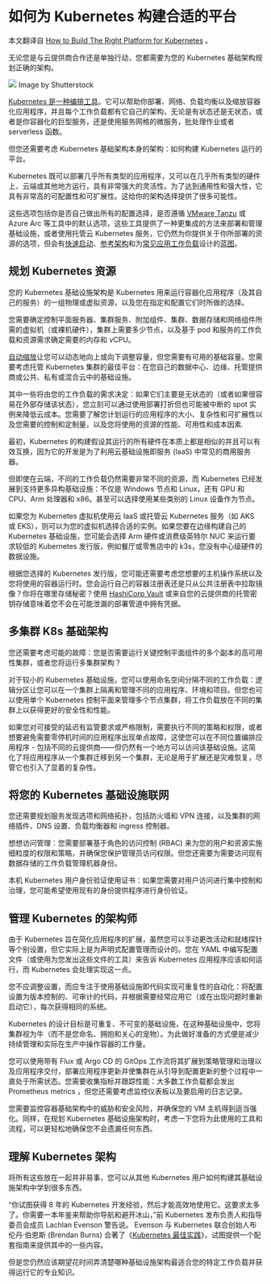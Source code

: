 # 如何为 Kubernetes 构建合适的平台

本文翻译自 [How to Build The Right Platform for Kubernetes](https://thenewstack.io/kubernetes/kubernetes-infrastructure-architecture/) 。

无论您是与云提供商合作还是单独行动，您都需要为您的 Kubernetes 基础架构规划正确的架构。

![](https://cdn.thenewstack.io/media/2023/02/3b7ffe06-shutterstock_538143214-1024x683.jpg)
Image by Shutterstock

[Kubernetes 是一种编排工具](https://thenewstack.io/kubernetes/)。它可以帮助你部署、网络、负载均衡以及缩放容器化应用程序，并且每个工作负载都有它自己的架构，无论是有状态还是无状态，或者是你容器化的巨型服务，还是使用服务网格的微服务，批处理作业或者 serverless 函数。

但您还需要考虑 Kubernetes 基础架构本身的架构：如何构建 Kubernetes 运行的平台。

Kubernetes 既可以部署几乎所有类型的应用程序，又可以在几乎所有类型的硬件上、云端或其他地方运行，具有非常强大的灵活性。为了达到通用性和强大性，它具有非常高的可配置性和可扩展性。这给你的架构选择提供了很多可能性。

这些选项包括你是否自己做出所有的配置选择，是否遵循 [VMware Tanzu](https://tanzu.vmware.com/?utm_content=inline-mention) 或 Azure Arc 等工具中的默认选项，这些工具提供了一种更集成的方法来部署和管理基础设施，或者使用托管云 Kubernetes 服务，它仍然为你提供关于你所部署的资源的选项，但会有[快速启动](https://aws.amazon.com/solutions/implementations/amazon-eks/)、[参考架构](https://learn.microsoft.com/en-us/azure/architecture/reference-architectures/containers/aks/baseline-aks)和为[常见应用工作负载](https://cloud.google.com/architecture/distributed-load-testing-using-gke#architecture)设计的[蓝图](https://learn.microsoft.com/en-us/azure/architecture/framework/services/compute/azure-kubernetes-service/azure-kubernetes-service)。

## 规划 Kubernetes 资源

您的 Kubernetes 基础设施架构是 Kubernetes 用来运行容器化应用程序（及其自己的服务）的一组物理或虚拟资源，以及您在指定和配置它们时所做的选择。

您需要确定控制平面服务器、集群服务、附加组件、集群、数据存储和网络组件所需的虚拟机（或裸机硬件），集群上需要多少节点，以及基于 pod 和服务的工作负载和资源需求确定需要的内存和 vCPU。

[自动缩放](https://thenewstack.io/getting-started-with-kubernetes-autoscaling/)让您可以动态地向上或向下调整容量，但您需要有可用的基础容量。您需要考虑托管 Kubernetes 集群的最佳平台：在您自己的数据中心、边缘、托管提供商或公共、私有或混合云中的基础设施。

其中一些将由您的工作负载的需求决定：如果它们主要是无状态的（或者如果很容易在外部存储该状态），您立刻可以通过使用部署打折但也可能被中断的 spot 实例来降低云成本。您需要了解您计划运行的应用程序的大小、复杂性和可扩展性以及您需要的控制和定制量，以及您将使用的资源的性能、可用​​性和成本因素.

最初，Kubernetes 的构建假设其运行的所有硬件在本质上都是相似的并且可以有效互换，因为它的开发是为了利用云基础设施即服务 (IaaS) 中常见的商用服务器。

但即使在云端，不同的工作负载仍然需要非常不同的资源，而 Kubernetes 已经发展到支持更多异构基础设施：不仅是 Windows 节点和 Linux，还有 GPU 和 CPU、Arm 处理器和 x86。甚至可以选择使用某些类别的 Linux 设备作为节点。

如果您为 Kubernetes 虚拟机使用云 IaaS 或托管云 Kubernetes 服务（如 AKS 或 EKS），则可以为您的虚拟机选择合适的实例。如果您要在边缘构建自己的 Kubernetes 基础设施，您可能会选择 Arm 硬件或消费级英特尔 NUC 来运行要求较低的 Kubernetes 发行版，例如餐厅或零售店中的 k3s，您没有中心级硬件的数据设施。

根据您选择的 Kubernetes 发行版，您可能还需要考虑您想要的主机操作系统以及您将使用的容器运行时。您会运行自己的容器注册表还是只从公共注册表中拉取镜像？你将在哪里存储秘密？使用 [HashiCorp Vault](https://www.hashicorp.com/?utm_content=inline-mention) 或来自您的云提供商的托管密钥存储意味着您不会在可能泄漏的部署管道中拥有凭据。

## 多集群 K8s 基础架构

您还需要考虑可能的故障：您是否需要运行关键控制平面组件的多个副本的高可用性集群，或者您将运行多集群架构？

对于较小的 Kubernetes 基础设施，您可以使用命名空间分隔不同的工作负载：逻辑分区让您可以在一个集群上隔离和管理不同的应用程序、环境和项目。但您也可以使用单个 Kubernetes 控制平面来管理多个节点集群，将工作负载放在不同的集群上以获得更好的安全性和性能。

如果您对可接受的延迟有监管要求或严格限制，需要执行不同的策略和权限，或者想要避免需要零停机时间的应用程序出现单点故障，这使您可以在不同位置编排应用程序 - 包括不同的云提供商——但仍然有一个地方可以访问该基础设施。这简化了将应用程序从一个集群迁移到另一个集群，无论是用于扩展还是灾难恢复，尽管它也引入了显着的复杂性。

## 将您的 Kubernetes 基础设施联网

您还需要规划服务发现选项和网络拓扑，包括防火墙和 VPN 连接，以及集群的网络插件、DNS 设置、负载均衡器和 ingress 控制器。

想想访问管理：您需要部署基于角色的访问控制 (RBAC) 来为您的用户和资源实施细粒度的权限和策略，并确保您保护管理员访问权限。但您还需要为需要访问现有数据存储的工作负载管理机器身份。

本机 Kubernetes 用户身份验证使用证书：如果您需要对用户访问进行集中控制和治理，您可能希望使用现有的身份提供程序进行身份验证。

## 管理 Kubernetes 的架构师

由于 Kubernetes 旨在简化应用程序的扩展，虽然您可以手动更改活动和就绪探针等个别设置，但它实际上是为声明式配置管理而设计的。您在 YAML 中编写配置文件（或使用为您发出这些文件的工具）来告诉 Kubernetes 应用程序应该如何运行，而 Kubernetes 会处理实现这一点。

您不应调整设置，而应专注于使用基础设施即代码实现可重复性的自动化：将配置设置为版本控制的、可审计的代码，并根据需要经常应用它（或在出现问题时重新启动它），每次获得相同的系统。

Kubernetes 的设计目标是可重复、不可变的基础设施，在这种基础设施中，您将集群视为牛（而不是您命名、拥抱和关心的宠物）。为此做好准备的方式便是减少持续管理和实际在生产中操作容器的工作量。

您可以使用带有 Flux 或 Argo CD 的 GitOps 工作流将其扩展到策略管理和治理以及应用程序交付，部署应用程序更新并使集群在从引导到配置更新的整个过程中一直处于所需状态。您需要收集指标并跟踪性能：大多数工作负载都会发出 Prometheus metrics ，但您还需要考虑监控仪表板以及要启用的日志记录。

您需要监控容器基础架构中的威胁和安全风险，并确保您的 VM 主机得到适当强化。同样，在规划 Kubernetes 基础设施架构时，考虑一下您将为此使用的工具和流程，可以更轻松地确保您不会遗漏任何东西。

## 理解 Kubernetes 架构

将所有这些放在一起并非易事，您可以从其他 Kubernetes 用户如何构建其基础设施架构中学到很多东西。

“你试图获得 8 年的 Kubernetes 开发经验，然后才能高效地使用它。这要求太多了。你需要一本年鉴来帮助你导航和避开冰山，”前 Kubernetes 发布负责人和指导委员会成员 Lachlan Evenson 警告说。 Evenson 与 Kubernetes 联合创始人布伦丹·伯恩斯 (Brendan Burns) 合著了《[Kubernetes 最佳实践](https://www.oreilly.com/library/view/kubernetes-best-practices/9781492056461/)》，试图提供一个配套指南来提供其中的一些内容。

但是您仍然应该期望花时间弄清楚哪种基础设施架构最适合您的特定工作负载并获得运行它的专业知识。